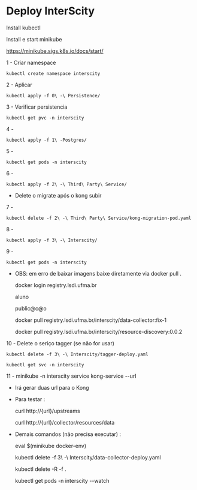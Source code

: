 # Deploy InterScity

Install kubectl

Install e start minikube

https://minikube.sigs.k8s.io/docs/start/

1 - Criar namespace

    kubectl create namespace interscity


2 -  Aplicar

    kubectl apply -f 0\ -\ Persistence/


3 - Verificar persistencia

    kubectl get pvc -n interscity


4 -    

    kubectl apply -f 1\ -Postgres/


5 - 

    kubectl get pods -n interscity

6 - 

    kubectl apply -f 2\ -\ Third\ Party\ Service/

- Delete o migrate após o kong subir

7 - 

    kubectl delete -f 2\ -\ Third\ Party\ Service/kong-migration-pod.yaml  

8 - 

    kubectl apply -f 3\ -\ Interscity/

9 - 

    kubectl get pods -n interscity

- OBS: em erro de baixar imagens baixe diretamente via docker pull
.

    docker login registry.lsdi.ufma.br

    aluno

    public@c@o

    docker pull registry.lsdi.ufma.br/interscity/data-collector:fix-1

    docker pull registry.lsdi.ufma.br/interscity/resource-discovery:0.0.2

10 - Delete o seriço tagger (se não for usar)

    kubectl delete -f 3\ -\ Interscity/tagger-deploy.yaml

    kubectl get svc -n interscity

11 - minikube -n interscity service kong-service --url

- Irá gerar duas url para o Kong

- Para testar
:

    curl http://{url}/upstreams 

    curl http://{url}/collector/resources/data


- Demais comandos (não precisa executar)
:

    eval $(minikube docker-env)

    kubectl delete -f 3\ -\ Interscity/data-collector-deploy.yaml

    kubectl delete -R -f .

    kubectl get pods -n interscity --watch